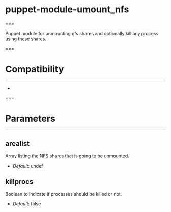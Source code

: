 # puppet-module-umount_nfs
===

Puppet module for unmounting nfs shares and optionally kill any process using these shares.

===

# Compatibility
---------------
-

===

# Parameters
------------

arealist
--------------
Array listing the NFS shares that is going to be unmounted.

- *Default*: undef

killprocs
------------
Boolean to indicate if processes should be killed or not.

- *Default*: false

